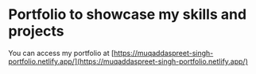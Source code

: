 # Portfolio to showcase my skills and projects

You can access my portfolio at [https://muqaddaspreet-singh-portfolio.netlify.app/](https://muqaddaspreet-singh-portfolio.netlify.app/)

